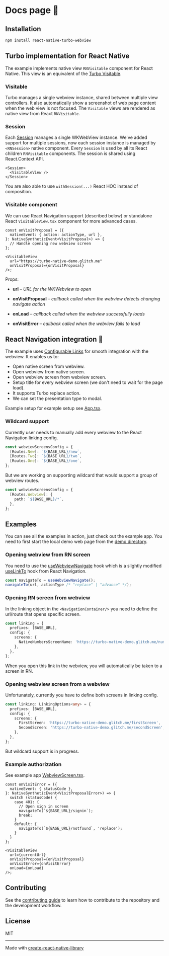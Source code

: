 # Docs page 📖

## Installation

```sh
npm install react-native-turbo-webview
```

## Turbo implementation for React Native

The example implements native view `RNVisitable` component for React Native. This view is an equivalent of the [Turbo Visitable](https://github.com/hotwired/turbo-ios/blob/main/Docs/Overview.md#visitable).

### Visitable

Turbo manages a single webview instance, shared between multiple view controllers. It also automatically show a screenshot of web page content when the web view is not focused. The `Visitable` views are rendered as native view from React `RNVisitable`.

### Session

Each [Session](https://github.com/hotwired/turbo-ios/blob/main/Docs/Overview.md#session) manages a single WKWebView instance. We've added support for multiple sessions, now each session instance is managed by `<RNSession>` native component. Every `Session` is used by all its React children `RNVisitable` components. The session is shared using React.Context API.

```tsx
<Session>
  <VisitableView />
</Session>
```

You are also able to use `withSession(...)` React HOC instead of composition.

### Visitable component

We can use React Navigation support (described below) or standalone React `VisitableView.tsx` component for more advanced cases.

```tsx
const onVisitProposal = ({
  nativeEvent: { action: actionType, url },
}: NativeSyntheticEvent<VisitProposal>) => {
  // Handle opening new webview screen
};

<VisitableView
  url="https://turbo-native-demo.glitch.me"
  onVisitProposal={onVisitProposal}
/>;
```

Props:

- **url** – _URL for the WKWebview to open_

- **onVisitProposal** – _callback called when the webview detects changing navigate action_
- **onLoad** – _callback called when the webview successfully loads_
- **onVisitError** – _callback called when the webview fails to load_

## React Navigation integration 🔗

The example uses [Configurable Links](https://reactnavigation.org/docs/configuring-links) for smooth integration with the webview. It enables us to:

- Open native screen from webview.
- Open webview from native screen.
- Open webview screen from webview screen.
- Setup title for every webview screen (we don't need to wait for the page load).
- It supports Turbo replace action.
- We can set the presentation type to modal.

Example setup for example setup see [App.tsx](../App.tsx).

### Wildcard support

Currently user needs to manually add every webview to the React Navigation linking config.

```ts
const webviewScreensConfig = {
  [Routes.New]: `${BASE_URL}/new`,
  [Routes.Two]: `${BASE_URL}/two`,
  [Routes.One]: `${BASE_URL}/one`,
};
```

But we are working on supporting wildcard that would support a group of webview routes.

```ts
const webviewScreensConfig = {
  [Routes.Webview]: {
    path: `${BASE_URL}/*`,
  },
};
```

## Examples

You can see all the examples in action, just check out the example app. You need to first start the local demo web page from the [demo directory](../demo/).

### Opening webview from RN screen

You need to use the [useWebviewNavigate](../src/useWebviewNavigate.ts) hook which is a slightly modified [useLinkTo](https://github.com/react-navigation/react-navigation/blob/4ae53e1705e39aee75041928c07a56ec110bfd05/packages/native/src/useLinkTo.tsx) hook from React Navigation.

```ts
const navigateTo = useWebviewNavigate();
navigateTo(url, actionType /* "replace" | "advance" */);
```

### Opening RN screen from webview

In the linking object in the `<NavigationContainer/>` you need to define the url/route that opens specific screen.

```ts
const linking = {
  prefixes: [BASE_URL],
  config: {
    screens: {
      NativeNumbersScreenName: 'https://turbo-native-demo.glitch.me/numbers',
    },
  },
};
```

When you open this link in the webview, you will automatically be taken to a screen in RN.

### Opening webview screen from a webview

Unfortunately, currently you have to define both screens in linking config.

```ts
const linking: LinkingOptions<any> = {
  prefixes: [BASE_URL],
  config: {
    screens: {
      FirstScreen: 'https://turbo-native-demo.glitch.me/firstScreen',
      SecondScreen: 'https://turbo-native-demo.glitch.me/secondScreen',
    },
  },
};
```

But wildcard support is in progress.

### Example authorization

See example app [WebviewScreen.tsx](../src/WebviewScreen.tsx).

```tsx
const onVisitError = ({
  nativeEvent: { statusCode },
}: NativeSyntheticEvent<VisitProposalError>) => {
  switch (statusCode) {
    case 401: {
      // Open sign in screen
      navigateTo(`${BASE_URL}/signin`);
      break;
    }
    default: {
      navigateTo(`${BASE_URL}/notfound`, 'replace');
    }
  }
};

<VisitableView
  url={currentUrl}
  onVisitProposal={onVisitProposal}
  onVisitError={onVisitError}
  onLoad={onLoad}
/>;
```

## Contributing

See the [contributing guide](CONTRIBUTING.md) to learn how to contribute to the repository and the development workflow.

## License

MIT

---

Made with [create-react-native-library](https://github.com/callstack/react-native-builder-bob)
